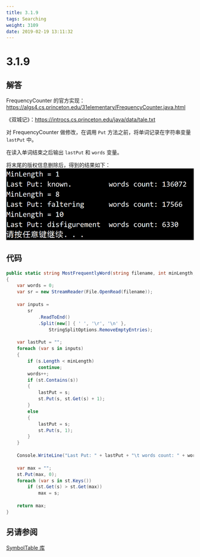 ```yaml
---
title: 3.1.9
tags: Searching
weight: 3109
date: 2019-02-19 13:11:32
---
```


# 3.1.9


## 解答

FrequencyCounter 的官方实现：<https://algs4.cs.princeton.edu/31elementary/FrequencyCounter.java.html>

《双城记》：<https://introcs.cs.princeton.edu/java/data/tale.txt>

对 FrequencyCounter 做修改，在调用 `Put` 方法之前，将单词记录在字符串变量 `lastPut` 中。

在读入单词结束之后输出 `lastPut` 和 `words` 变量。

将末尾的版权信息删除后，得到的结果如下：
![](/resources/3-1-9/1.png)

## 代码

```csharp
public static string MostFrequentlyWord(string filename, int minLength, ISt<string, int> st)
{
    var words = 0;
    var sr = new StreamReader(File.OpenRead(filename));

    var inputs = 
        sr
            .ReadToEnd()
            .Split(new[] { ' ', '\r', '\n' }, 
                StringSplitOptions.RemoveEmptyEntries);

    var lastPut = "";
    foreach (var s in inputs)
    {
        if (s.Length < minLength)
            continue;
        words++;
        if (st.Contains(s))
        {
            lastPut = s;
            st.Put(s, st.Get(s) + 1);
        }
        else
        {
            lastPut = s;
            st.Put(s, 1);
        }
    }

    Console.WriteLine("Last Put: " + lastPut + "\t words count: " + words);

    var max = "";
    st.Put(max, 0);
    foreach (var s in st.Keys())
        if (st.Get(s) > st.Get(max))
            max = s;

    return max;
}
```

## 另请参阅

[SymbolTable 库](https://github.com/ikesnowy/Algorithms-4th-Edition-in-Csharp/tree/master/3%20Searching/3.1/SymbolTable)
